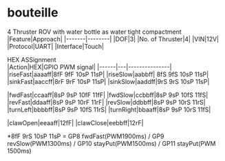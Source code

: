 # bouteille
4 Thruster ROV with water bottle as water tight compactment  
|Feature|Approach|
|-------|--------|
|DOF|3|
|No. of Thruster|4|
|VIN|12V|
|Protocol|UART|
|Interface|Touch|

HEX ASSignment  
|Action|HEX|GPIO PWM signal|
|------|---|---------------|
|riseFast|aaaaff|8fF 9fF 10sP 11sP|
|riseSlow|aabbff| 8fS 9fS 10sP 11sP|
|sinkFast|aaccff|8rF 9rF 10sP 11sP|
|sinkSlow|aaddff|9rS 9rS 10sP 11sP|

|fwdFast|ccaaff|8sP 9sP 10fF 11fF|
|fwdSlow|ccbbff|8sP 9sP 10fS 11fS|
|revFast|ddaaff|8sP 9sP 10rF 11rF|
|revSlow|ddbbff|8sP 9sP 10rS 11rS|
|turnLeft|bbbbff|8sP 9sP 10fS 11rS|
|turnRight|bbaaff|8sP 9sP 10rS 11fS|

|clawOpen|eeaaff|12fF|
|clawClose|eebbff|12rF|

*8fF 9rS 10sP 11sP = GP8 fwdFast(PWM1900ms) / GP9 revSlow(PWM1300ms) / GP10 stayPut(PWM1500ms) / GP11 stayPut(PWM 1500ms) 
